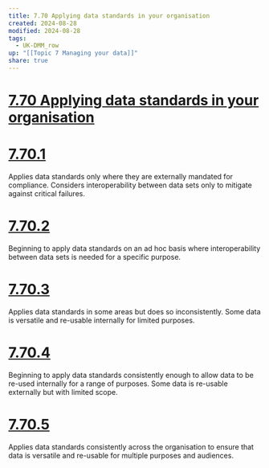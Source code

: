 ```yaml
---
title: 7.70 Applying data standards in your organisation
created: 2024-08-28
modified: 2024-08-28
tags:
  - UK-DMM_row
up: "[[Topic 7 Managing your data]]"
share: true
---
```

# [7.70 Applying data standards in your organisation](7.70%20Applying%20data%20standards%20in%20your%20organisation.md)
# [7.70.1](7.70.1.md)

Applies data standards only where they are externally mandated for compliance. Considers interoperability between data sets only to mitigate against critical failures.

# [7.70.2](7.70.2.md)

Beginning to apply data standards on an ad hoc basis where interoperability between data sets is needed for a specific purpose.

# [7.70.3](7.70.3.md)

Applies data standards in some areas but does so inconsistently. Some data is versatile and re-usable internally for limited purposes.

# [7.70.4](7.70.4.md)

Beginning to apply data standards consistently enough to allow data to be re-used internally for a range of purposes. Some data is re-usable externally but with limited scope.

# [7.70.5](7.70.5.md)

Applies data standards consistently across the organisation to ensure that data is versatile and re-usable for multiple purposes and audiences.
